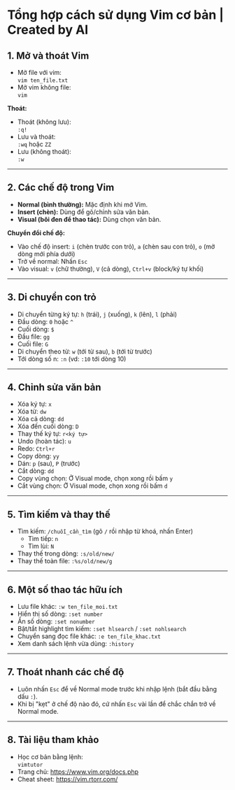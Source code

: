 # Tổng hợp cách sử dụng Vim cơ bản | Created by AI

## 1. Mở và thoát Vim

- Mở file với vim:  
  `vim ten_file.txt`
- Mở vim không file:  
  `vim`

**Thoát:**
- Thoát (không lưu):  
  `:q!`  
- Lưu và thoát:  
  `:wq` hoặc `ZZ`
- Lưu (không thoát):  
  `:w`

---

## 2. Các chế độ trong Vim

- **Normal (bình thường):** Mặc định khi mở Vim.
- **Insert (chèn):** Dùng để gõ/chỉnh sửa văn bản.
- **Visual (bôi đen để thao tác):** Dùng chọn văn bản.

**Chuyển đổi chế độ:**
- Vào chế độ insert: `i` (chèn trước con trỏ), `a` (chèn sau con trỏ), `o` (mở dòng mới phía dưới)
- Trở về normal: Nhấn `Esc`
- Vào visual: `v` (chữ thường), `V` (cả dòng), `Ctrl+v` (block/ký tự khối)

---

## 3. Di chuyển con trỏ

- Di chuyển từng ký tự: `h` (trái), `j` (xuống), `k` (lên), `l` (phải)
- Đầu dòng: `0` hoặc `^`
- Cuối dòng: `$`
- Đầu file: `gg`
- Cuối file: `G`
- Di chuyển theo từ: `w` (tới từ sau), `b` (tới từ trước)
- Tới dòng số n: `:n` (vd: `:10` tới dòng 10)

---

## 4. Chỉnh sửa văn bản

- Xóa ký tự: `x`
- Xóa từ: `dw`
- Xóa cả dòng: `dd`
- Xóa đến cuối dòng: `D`
- Thay thế ký tự: `r<ký tự>`
- Undo (hoàn tác): `u`
- Redo: `Ctrl+r`
- Copy dòng: `yy`
- Dán: `p` (sau), `P` (trước)
- Cắt dòng: `dd`
- Copy vùng chọn: Ở Visual mode, chọn xong rồi bấm `y`
- Cắt vùng chọn: Ở Visual mode, chọn xong rồi bấm `d`

---

## 5. Tìm kiếm và thay thế

- Tìm kiếm: `/chuỗi_cần_tìm` (gõ `/` rồi nhập từ khoá, nhấn Enter)
  - Tìm tiếp: `n`
  - Tìm lùi: `N`
- Thay thế trong dòng: `:s/old/new/`
- Thay thế toàn file: `:%s/old/new/g`

---

## 6. Một số thao tác hữu ích

- Lưu file khác: `:w ten_file_moi.txt`
- Hiển thị số dòng: `:set number`
- Ẩn số dòng: `:set nonumber`
- Bật/tắt highlight tìm kiếm: `:set hlsearch` / `:set nohlsearch`
- Chuyển sang đọc file khác: `:e ten_file_khac.txt`
- Xem danh sách lệnh vừa dùng: `:history`

---

## 7. Thoát nhanh các chế độ

- Luôn nhấn `Esc` để về Normal mode trước khi nhập lệnh (bắt đầu bằng dấu `:`).
- Khi bị "kẹt" ở chế độ nào đó, cứ nhấn `Esc` vài lần để chắc chắn trở về Normal mode.

---

## 8. Tài liệu tham khảo

- Học cơ bản bằng lệnh:  
  `vimtutor`
- Trang chủ: https://www.vim.org/docs.php
- Cheat sheet: https://vim.rtorr.com/  
